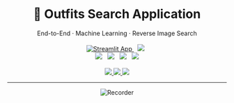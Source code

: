 
<div align="center">
<h1>🛒&nbsp;Outfits Search Application</h1>
End-to-End · Machine Learning · Reverse Image Search
</div>

<br>

<div align="center">
  <a href="https://share.streamlit.io/lkarjun/outfits-search/main/app.py">
       <img src="https://static.streamlit.io/badges/streamlit_badge_black_white.svg" alt="Streamlit App">
  </a>
  &nbsp;
  <img src="https://img.shields.io/github/pipenv/locked/python-version/lkarjun/outfits-search?style=flat&color=3c6e71">
 &nbsp;
</div>


<div align="center">
  <img src="https://img.shields.io/github/pipenv/locked/dependency-version/lkarjun/outfits-search/fastai?color=f0ead2">
 &nbsp;
  <img src="https://img.shields.io/github/pipenv/locked/dependency-version/lkarjun/outfits-search/scikit-learn?color=a98467">
  &nbsp;
  <img src="https://img.shields.io/github/pipenv/locked/dependency-version/lkarjun/outfits-search/streamlit?color=adc178">
 &nbsp;
  <img src="https://img.shields.io/github/pipenv/locked/dependency-version/lkarjun/outfits-search/dvc?color=dde5b6">
</div>

<br>

<div align = 'center'>
   <a href="https://www.kaggle.com/datasets/kritanjalijain/outfititems">
      <img src='https://img.shields.io/badge/Kaggle📂-Outfititems-brightgreen?style=for-the-badge&color=FF7396'>
   </a>
  <a href="https://github.com/lkarjun/outfits-search/blob/main/Notebooks/Reverse_Image_Search.ipynb">
      <img src='https://img.shields.io/badge/Notebook📒-Reverse%20Image%20Search-brightgreen?style=for-the-badge&color=F4E06D'>
  </a>
  <a href="https://github.com/lkarjun/outfits-search/blob/main/Notebooks/Similar_Product_Search.ipynb">
      <img src='https://img.shields.io/badge/Notebook📒-Outfits%20Search-brightgreen?style=for-the-badge&color=C499BA'>
  </a>
</div>

---

<div align='center'>
   <img src="https://user-images.githubusercontent.com/58617251/174445986-ed646cbc-5f2c-4f82-815c-00b968b0a3f7.gif" alt="Recorder">
</div>
